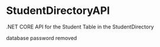 # StudentDirectoryAPI

<p>.NET CORE API for the Student Table in the StudentDirectory</p>
<p>database password removed</p>

